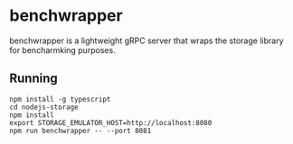 # benchwrapper

benchwrapper is a lightweight gRPC server that wraps the storage library for
bencharmking purposes.

## Running

```
npm install -g typescript
cd nodejs-storage
npm install
export STORAGE_EMULATOR_HOST=http://localhost:8080
npm run benchwrapper -- --port 8081
```